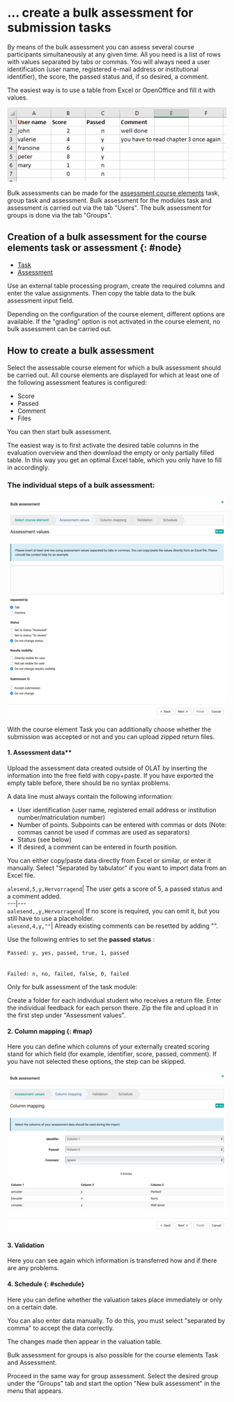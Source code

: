 # ... create a bulk assessment for submission tasks

By means of the bulk assessment you can assess several course participants
simultaneously at any given time. All you need is a list of rows with values
separated by tabs or commas. You will always need a user identification (user
name, registered e-mail address or institutional identifier), the score, the
passed status and, if so desired, a comment.

The easiest way is to use a table from Excel or OpenOffice and fill it with
values.

![](assets/bulk_assessment_excel.png)

Bulk assessments can be made for the [assessment course elements](../course_operation/Assessment_of_course_modules.md) task, group task and assessment.
Bulk assessment for the modules task and assessment is carried out via the tab
"Users". The bulk assessment for groups is done via the tab "Groups".


## Creation of a bulk assessment for the course elements task or assessment {: #node}
  * [Task](../course_operation/Assessing_tasks_and_group_tasks.de.md)
  * [Assessment](../course_operation/Assessment_of_course_modules.de.md)  

Use an external table processing program, create the required columns and
enter the value assignments. Then copy the table data to the bulk assessment
input field.

Depending on the configuration of the course element, different options are
available. If the "grading" option is not activated in the course element, no
bulk assessment can be carried out.

## How to create a bulk assessment

Select the assessable course element for which a bulk assessment should be
carried out. All course elements are displayed for which at least one of the
following assessment features is configured:

  * Score
  * Passed
  * Comment
  * Files

You can then start bulk assessment.

The easiest way is to first activate the desired table columns in the
evaluation overview and then download the empty or only partially filled
table. In this way you get an optimal Excel table, which you only have to fill
in accordingly.

###  The individual steps of a bulk assessment:

![](assets/Bulk_assessment_EN.png)  

With the course element Task you can additionally choose whether the
submission was accepted or not and you can upload zipped return files.

  

#### 1. Assessment data**

Upload the assessment data created outside of OLAT by inserting the
information into the free field with copy+paste. If you have exported the
empty table before, there should be no syntax problems.

A data line must always contain the following information:

  * User identification (user name, registered email address or institution number/matriculation number)
  * Number of points. Subpoints can be entered with commas or dots (Note: commas cannot be used if commas are used as separators)
  * Status (see below)
  * If desired, a comment can be entered in fourth position.

You can either copy/paste data directly from Excel or similar, or enter it
manually. Select "Separated by tabulator" if you want to import data from an
Excel file.

`alesend,5,y,Hervorragend`| The user gets a score of 5, a passed status and a
comment added.  
---|---  
`aalesend,,y,Hervorragend`| If no score is required, you can omit it, but you
still have to use a placeholder.  
`alesend,4,y,""`| Already existing comments can be resetted by adding "".  
  
Use the following entries to set the **passed** **status** :

    
    
    Passed: y, yes, passed, true, 1, passed
    
    
    Failed: n, no, failed, false, 0, failed

  

Only for bulk assessment of the task module:

Create a folder for each individual student who receives a return file. Enter
the individual feedback for each person there. Zip the file and upload it in
the first step under "Assessment values".

#### 2. Column mapping {: #map}

Here you can define which columns of your externally created scoring stand for
which field (for example, identifier, score, passed, comment). If you have not
selected these options, the step can be skipped.

![](assets/BulkAssessment2_EN.png)

#### 3. Validation

Here you can see again which information is transferred how and if there are
any problems.

#### 4. Schedule {: #schedule}

Here you can define whether the valuation takes place immediately or only on a
certain date.

You can also enter data manually. To do this, you must select "separated by
comma" to accept the data correctly.

The changes made then appear in the valuation table.

  

Bulk assessment for groups is also possible for the course elements Task and
Assessment.

Proceed in the same way for group assessment. Select the desired group under
the "Groups" tab and start the option "New bulk assessment" in the menu that
appears.

  


